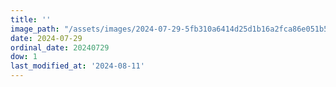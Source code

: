 ```yaml
---
title: ''
image_path: "/assets/images/2024-07-29-5fb310a6414d25d1b16a2fca86e051b5.jpeg"
date: 2024-07-29
ordinal_date: 20240729
dow: 1
last_modified_at: '2024-08-11'
---
```

